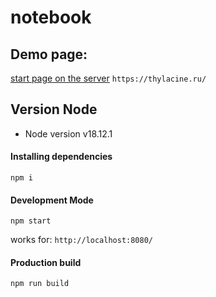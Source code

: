 # notebook

## Demo page:
[start page on the server](https://thylacine.ru/) `https://thylacine.ru/`

## Version Node  

* Node version v18.12.1

#### Installing dependencies
```commandline
npm i
```

#### Development Mode
```commandline
npm start
```
works for: `http://localhost:8080/`


#### Production build
```commandline
npm run build
```
